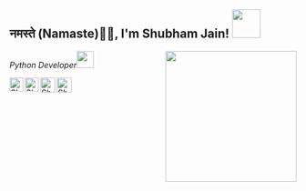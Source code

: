 
<h2>नमस्ते (Namaste)🙏🏻, I'm Shubham Jain! <img src="https://media.giphy.com/media/12oufCB0MyZ1Go/giphy.gif" width="50"></h2>
<img align='right' src="https://media.giphy.com/media/M9gbBd9nbDrOTu1Mqx/giphy.gif" width="230">
<p><em>Python Developer<img src="https://media.giphy.com/media/WUlplcMpOCEmTGBtBW/giphy.gif" width="30"> 
</em></p>

<a href="https://in.linkedin.com/in/shubhamjain31">
    <img align="left" alt="Shubham Jain | Linkedin" width="24px" src="https://github.com/shubhamjain31/shubhamjain31/blob/master/Assets/Linkedin.svg" />
  </a>
  <a href="https://www.instagram.com/theshubham31/">
    <img align="left" alt="Shubham Jain | Instagram" width="24px" src="https://github.com/shubhamjain31/shubhamjain31/blob/master/Assets/Instagram.svg" />
  </a>
  <a href="mailto: sj27754@gmail.com">
    <img align="left" alt="Shubham Jain | Gmail" width="26px" src="https://github.com/shubhamjain31/shubhamjain31/blob/master/Assets/Gmail.svg" />
  </a>
  <a href="https://twitter.com/Ess_Jay2">
    <img align="left" alt="Shubham Jain | Twitter" width="26px" src="https://github.com/shubhamjain31/shubhamjain31/blob/master/Assets/Twitter.svg" />
  </a>
<!--
**shubhamjain31/shubhamjain31** is a ✨ _special_ ✨ repository because its `README.md` (this file) appears on your GitHub profile.

Here are some ideas to get you started:

- 🔭 I’m currently working on ...
- 🌱 I’m currently learning ...
- 👯 I’m looking to collaborate on ...
- 🤔 I’m looking for help with ...
- 💬 Ask me about ...
- 📫 How to reach me: ...
- 😄 Pronouns: ...
- ⚡ Fun fact: ...
-->
